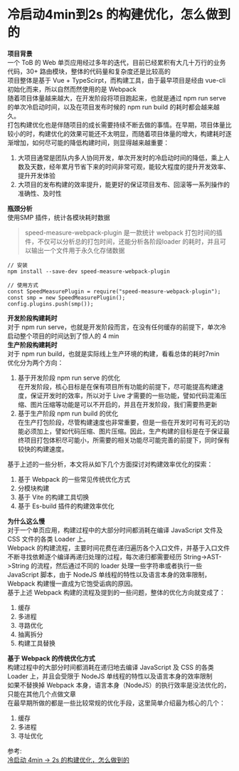 # 冷启动4min到2s 的构建优化，怎么做到的
**项目背景**  
一个 ToB 的 Web 单页应用经过多年的迭代，目前已经累积有大几十万行的业务代码，30+ 路由模块，整体的代码量和复杂度还是比较高的  
项目整体是基于 Vue + TypeScirpt，而构建工具，由于最早项目是经由 vue-cli 初始化而来，所以自然而然使用的是 Webpack  
随着项目体量越来越大，在开发阶段将项目跑起来，也就是通过 npm run serve 的单次冷启动时间，以及在项目发布时候的 npm run build 的耗时都会越来越久。  
打包构建优化也是伴随项目的成长需要持续不断去做的事情。在早期，项目体量比较小的时，构建优化的效果可能还不太明显，而随着项目体量的增大，构建耗时逐渐增加，如何尽可能的降低构建时间，则显得越来越重要：  
1. 大项目通常是团队内多人协同开发，单次开发时的冷启动时间的降低，乘上人数及天数，经年累月节省下来的时间非常可观，能较大程度的提升开发效率、提升开发体验
2. 大项目的发布构建的效率提升，能更好的保证项目发布、回滚等一系列操作的准确性、及时性

**瓶颈分析**  
使用SMP 插件，统计各模块耗时数据  
> speed-measure-webpack-plugin 是一款统计 webpack 打包时间的插件，不仅可以分析总的打包时间，还能分析各阶段loader 的耗时，并且可以输出一个文件用于永久化存储数据

``` 
// 安装
npm install --save-dev speed-measure-webpack-plugin
```
``` 
// 使用方式
const SpeedMeasurePlugin = require("speed-measure-webpack-plugin");
const smp = new SpeedMeasurePlugin();
config.plugins.push(smp());
```

**开发阶段构建耗时**  
对于 npm run serve，也就是开发阶段而言，在没有任何缓存的前提下，单次冷启动整个项目的时间达到了惊人的 4 min  
**生产阶段构建耗时**  
对于 npm run build，也就是实际线上生产环境的构建，看看总体的耗时7min  
优化分为两个方向：  
1. 基于开发阶段 npm run serve 的优化  
   在开发阶段，核心目标是在保有项目所有功能的前提下，尽可能提高构建速度，保证开发时的效率，所以对于 Live 才需要的一些功能，譬如代码混淆压缩、图片压缩等功能是可以不开启的，并且在开发阶段，我们需要热更新
2. 基于生产阶段 npm run build 的优化  
   在生产打包阶段，尽管构建速度也非常重要，但是一些在开发时可有可无的功能必须加上，譬如代码压缩、图片压缩。因此，生产构建的目标是在于保证最终项目打包体积尽可能小，所需要的相关功能尽可能完善的前提下，同时保有较快的构建速度。  

基于上述的一些分析，本文将从如下几个方面探讨对构建效率优化的探索：  
1. 基于 Webpack 的一些常见传统优化方式
2. 分模块构建
3. 基于 Vite 的构建工具切换
4. 基于 Es-build 插件的构建效率优化

**为什么这么慢**  
对于一个单页应用，构建过程中的大部分时间都消耗在编译 JavaScript 文件及 CSS 文件的各类  Loader 上。  
Webpack 的构建流程，主要时间花费在递归遍历各个入口文件，并基于入口文件不断寻找依赖逐个编译再递归处理的过程，每次递归都需要经历 String->AST->String 的流程，然后通过不同的 loader 处理一些字符串或者执行一些 JavaScript 脚本，由于 NodeJS 单线程的特性以及语言本身的效率限制，Webpack 构建慢一直成为它饱受诟病的原因。  
基于上述 Webpack 构建的流程及提到的一些问题，整体的优化方向就变成了：  
1. 缓存
2. 多进程
3. 寻路优化
4. 抽离拆分
5. 构建工具替换

**基于 Webpack 的传统优化方式**  
构建过程中的大部分时间都消耗在递归地去编译 JavaScript 及 CSS 的各类  Loader 上，并且会受限于 NodeJS 单线程的特性以及语言本身的效率限制  
如果不替换掉 Webpack 本身，语言本身（NodeJS）的执行效率是没法优化的，只能在其他几个点做文章  
在最早期所做的都是一些比较常规的优化手段，这里简单介绍最为核心的几个：
1. 缓存
2. 多进程
3. 寻址优化



参考:  
[冷启动 4min -> 2s 的构建优化，怎么做到的](https://mp.weixin.qq.com/s/biC7qsBEJYWzNEe33I3TOw)
